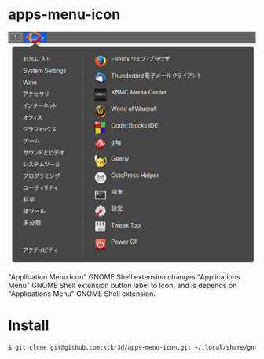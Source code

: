 apps-menu-icon
==============

![screenshot](https://raw.githubusercontent.com/ktkr3d/apps-menu-icon/master/apps-menu-icon-extension.png)

"Application Menu Icon" GNOME Shell extension changes "Applications Menu" GNOME Shell extension button label to Icon, and is depends on "Applications Menu" GNOME Shell extension.

Install
======

``` bash 
$ git clone git@github.com:ktkr3d/apps-menu-icon.git ~/.local/share/gnome-shell/extensions/apps-menu-icon@ktkr3d.github.io
```
